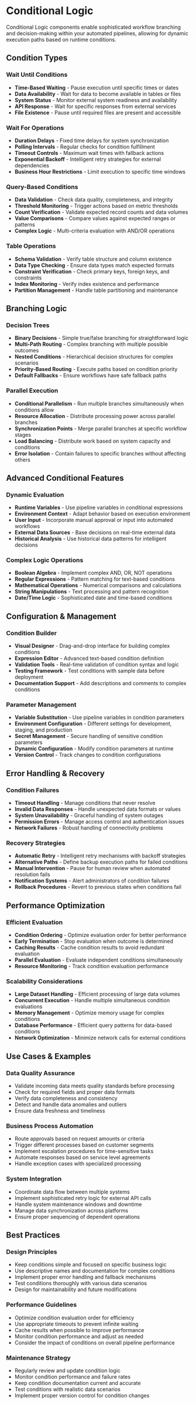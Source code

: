 # Conditional Logic

Conditional Logic components enable sophisticated workflow branching and decision-making within your automated pipelines, allowing for dynamic execution paths based on runtime conditions.

## Condition Types

### Wait Until Conditions
- **Time-Based Waiting** - Pause execution until specific times or dates
- **Data Availability** - Wait for data to become available in tables or files
- **System Status** - Monitor external system readiness and availability
- **API Response** - Wait for specific responses from external services
- **File Existence** - Pause until required files are present and accessible

### Wait For Operations
- **Duration Delays** - Fixed time delays for system synchronization
- **Polling Intervals** - Regular checks for condition fulfillment
- **Timeout Controls** - Maximum wait times with fallback actions
- **Exponential Backoff** - Intelligent retry strategies for external dependencies
- **Business Hour Restrictions** - Limit execution to specific time windows

### Query-Based Conditions
- **Data Validation** - Check data quality, completeness, and integrity
- **Threshold Monitoring** - Trigger actions based on metric thresholds
- **Count Verification** - Validate expected record counts and data volumes
- **Value Comparisons** - Compare values against expected ranges or patterns
- **Complex Logic** - Multi-criteria evaluation with AND/OR operations

### Table Operations
- **Schema Validation** - Verify table structure and column existence
- **Data Type Checking** - Ensure data types match expected formats
- **Constraint Verification** - Check primary keys, foreign keys, and constraints
- **Index Monitoring** - Verify index existence and performance
- **Partition Management** - Handle table partitioning and maintenance

## Branching Logic

### Decision Trees
- **Binary Decisions** - Simple true/false branching for straightforward logic
- **Multi-Path Routing** - Complex branching with multiple possible outcomes
- **Nested Conditions** - Hierarchical decision structures for complex scenarios
- **Priority-Based Routing** - Execute paths based on condition priority
- **Default Fallbacks** - Ensure workflows have safe fallback paths

### Parallel Execution
- **Conditional Parallelism** - Run multiple branches simultaneously when conditions allow
- **Resource Allocation** - Distribute processing power across parallel branches
- **Synchronization Points** - Merge parallel branches at specific workflow stages
- **Load Balancing** - Distribute work based on system capacity and conditions
- **Error Isolation** - Contain failures to specific branches without affecting others

## Advanced Conditional Features

### Dynamic Evaluation
- **Runtime Variables** - Use pipeline variables in conditional expressions
- **Environment Context** - Adapt behavior based on execution environment
- **User Input** - Incorporate manual approval or input into automated workflows
- **External Data Sources** - Base decisions on real-time external data
- **Historical Analysis** - Use historical data patterns for intelligent decisions

### Complex Logic Operations
- **Boolean Algebra** - Implement complex AND, OR, NOT operations
- **Regular Expressions** - Pattern matching for text-based conditions
- **Mathematical Operations** - Numerical comparisons and calculations
- **String Manipulations** - Text processing and pattern recognition
- **Date/Time Logic** - Sophisticated date and time-based conditions

## Configuration & Management

### Condition Builder
- **Visual Designer** - Drag-and-drop interface for building complex conditions
- **Expression Editor** - Advanced text-based condition definition
- **Validation Tools** - Real-time validation of condition syntax and logic
- **Testing Framework** - Test conditions with sample data before deployment
- **Documentation Support** - Add descriptions and comments to complex conditions

### Parameter Management
- **Variable Substitution** - Use pipeline variables in condition parameters
- **Environment Configuration** - Different settings for development, staging, and production
- **Secret Management** - Secure handling of sensitive condition parameters
- **Dynamic Configuration** - Modify condition parameters at runtime
- **Version Control** - Track changes to condition configurations

## Error Handling & Recovery

### Condition Failures
- **Timeout Handling** - Manage conditions that never resolve
- **Invalid Data Responses** - Handle unexpected data formats or values
- **System Unavailability** - Graceful handling of system outages
- **Permission Errors** - Manage access control and authentication issues
- **Network Failures** - Robust handling of connectivity problems

### Recovery Strategies
- **Automatic Retry** - Intelligent retry mechanisms with backoff strategies
- **Alternative Paths** - Define backup execution paths for failed conditions
- **Manual Intervention** - Pause for human review when automated resolution fails
- **Notification Systems** - Alert administrators of condition failures
- **Rollback Procedures** - Revert to previous states when conditions fail

## Performance Optimization

### Efficient Evaluation
- **Condition Ordering** - Optimize evaluation order for better performance
- **Early Termination** - Stop evaluation when outcome is determined
- **Caching Results** - Cache condition results to avoid redundant evaluation
- **Parallel Evaluation** - Evaluate independent conditions simultaneously
- **Resource Monitoring** - Track condition evaluation performance

### Scalability Considerations
- **Large Dataset Handling** - Efficient processing of large data volumes
- **Concurrent Execution** - Handle multiple simultaneous condition evaluations
- **Memory Management** - Optimize memory usage for complex conditions
- **Database Performance** - Efficient query patterns for data-based conditions
- **Network Optimization** - Minimize network calls for external conditions

## Use Cases & Examples

### Data Quality Assurance
- Validate incoming data meets quality standards before processing
- Check for required fields and proper data formats
- Verify data completeness and consistency
- Detect and handle data anomalies and outliers
- Ensure data freshness and timeliness

### Business Process Automation
- Route approvals based on request amounts or criteria
- Trigger different processes based on customer segments
- Implement escalation procedures for time-sensitive tasks
- Automate responses based on service level agreements
- Handle exception cases with specialized processing

### System Integration
- Coordinate data flow between multiple systems
- Implement sophisticated retry logic for external API calls
- Handle system maintenance windows and downtime
- Manage data synchronization across platforms
- Ensure proper sequencing of dependent operations

## Best Practices

### Design Principles
- Keep conditions simple and focused on specific business logic
- Use descriptive names and documentation for complex conditions
- Implement proper error handling and fallback mechanisms
- Test conditions thoroughly with various data scenarios
- Design for maintainability and future modifications

### Performance Guidelines
- Optimize condition evaluation order for efficiency
- Use appropriate timeouts to prevent infinite waiting
- Cache results when possible to improve performance
- Monitor condition performance and adjust as needed
- Consider the impact of conditions on overall pipeline performance

### Maintenance Strategy
- Regularly review and update condition logic
- Monitor condition performance and failure rates
- Keep condition documentation current and accurate
- Test conditions with realistic data scenarios
- Implement proper version control for condition changes